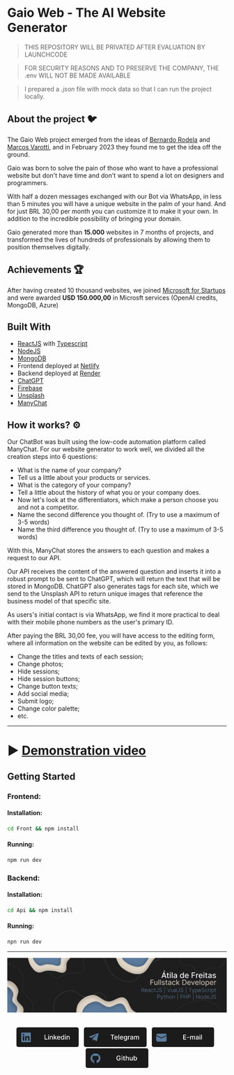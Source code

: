 # Gaio Web - The **AI** Website Generator

> THIS REPOSITORY WILL BE PRIVATED AFTER EVALUATION BY LAUNCHCODE

> FOR SECURITY REASONS AND TO PRESERVE THE COMPANY, THE .env WILL NOT BE MADE AVAILABLE

> I prepared a _.json_ file with mock data so that I can run the project locally.

## About the project 🐦

The Gaio Web project emerged from the ideas of [Bernardo Rodela](https://www.linkedin.com/in/bernardo-rodela-a14b49193/) and [Marcos Varotti](https://www.linkedin.com/in/marcosvarottifilho/), and in February 2023 they found me to get the idea off the ground.

Gaio was born to solve the pain of those who want to have a professional website but don't have time and don't want to spend a lot on designers and programmers.

With half a dozen messages exchanged with our Bot via WhatsApp, in less than 5 minutes you will have a unique website in the palm of your hand. And for just BRL 30,00 per month you can customize it to make it your own. In addition to the incredible possibility of bringing your domain.

Gaio generated more than **15.000** websites in 7 months of projects, and transformed the lives of hundreds of professionals by allowing them to position themselves digitally.

## Achievements 🏆

After having created 10 thousand websites, we joined [Microsoft for Startups](https://www.microsoft.com/en-us/startups) and were awarded **USD 150.000,00** in Microsft services (OpenAI credits, MongoDB, Azure)

## Built With

- [ReactJS](https://react.dev/) with [Typescript](https://www.typescriptlang.org/)
- [NodeJS](https://nodejs.org/en)
- [MongoDB](https://www.mongodb.com/)
- Frontend deployed at [Netlify](https://www.netlify.com/)
- Backend deployed at [Render](https://render.com/)
- [ChatGPT](https://chat.openai.com/)
- [Firebase](https://firebase.google.com/)
- [Unsplash](https://unsplash.com/)
- [ManyChat](https://manychat.com/)

## How it works? ⚙️

Our ChatBot was built using the low-code automation platform called ManyChat. For our website generator to work well, we divided all the creation steps into 6 questions:

- What is the name of your company?
- Tell us a little about your products or services.
- What is the category of your company?
- Tell a little about the history of what you or your company does.
- Now let's look at the differentiators, which make a person choose you and not a competitor.
- Name the second difference you thought of. (Try to use a maximum of 3-5 words)
- Name the third difference you thought of. (Try to use a maximum of 3-5 words)

With this, ManyChat stores the answers to each question and makes a request to our API.

Our API receives the content of the answered question and inserts it into a robust prompt to be sent to ChatGPT, which will return the text that will be stored in MongoDB. ChatGPT also generates tags for each site, which we send to the Unsplash API to return unique images that reference the business model of that specific site.

As users's initial contact is via WhatsApp, we find it more practical to deal with their mobile phone numbers as the user's primary ID.

After paying the BRL 30,00 fee, you will have access to the editing form, where all information on the website can be edited by you, as follows:

- Change the titles and texts of each session;
- Change photos;
- Hide sessions;
- Hide session buttons;
- Change button texts;
- Add social media;
- Submit logo;
- Change color palette;
- etc.

---

# ▶️ [Demonstration video](https://youtu.be/KOHFeVqzuuU)

## Getting Started

### Frontend:

#### Installation:

```sh
cd Front && npm install
```

#### Running:

```sh
npm run dev
```

### Backend:

#### Installation:

```sh
cd Api && npm install
```

#### Running:

```sh
npn run dev
```

---

<div align="center">

<img src="./assets/banner.png" width="900">
</br>
</br>
<p align="center">
<a href="https://www.linkedin.com/in/atilafreitas/"><img src="./assets/Linkedin.png"height="45em"/></a>
    &nbsp;
    <a href="https://t.me/atilajcfreitas"><img src="./assets/Telegram.png"height="45em"/></a>
    &nbsp;
    <a href="mailto:contact@atiladefreitas.com"><img src="./assets/E-mail.png" height="45em"/></a>
    &nbsp;
    <a href="https://github.com/atiladefreitas"><img src="./assets/Github.png"height="45em"/></a>
</p>
</div>

